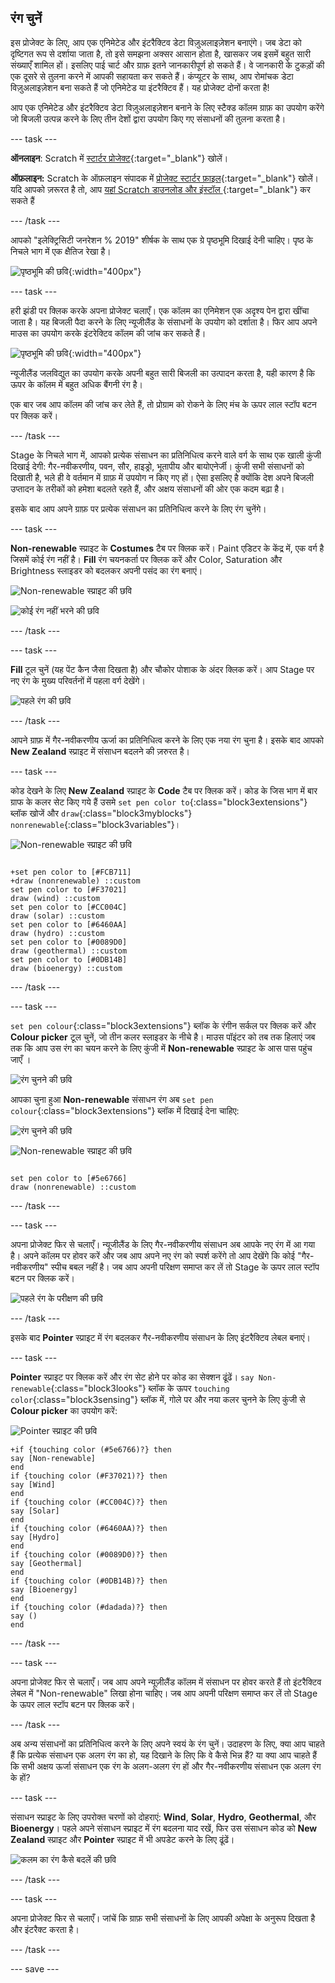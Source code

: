 ## रंग चुनें

इस प्रोजेक्ट के लिए, आप एक एनिमेटेड और इंटरैक्टिव डेटा विज़ुअलाइज़ेशन बनाएंगे। जब डेटा को दृष्टिगत रूप से दर्शाया जाता है, तो इसे समझना अक्सर आसान होता है, खासकर जब इसमें बहुत सारी संख्याएँ शामिल हों। इसलिए पाई चार्ट और ग्राफ़ इतने जानकारीपूर्ण हो सकते हैं। वे जानकारी के टुकड़ों की एक दूसरे से तुलना करने में आपकी सहायता कर सकते हैं। कंप्यूटर के साथ, आप रोमांचक डेटा विज़ुअलाइज़ेशन बना सकते हैं जो एनिमेटेड या इंटरैक्टिव हैं। यह प्रोजेक्ट दोनों करता है!

आप एक एनिमेटेड और इंटरैक्टिव डेटा विज़ुअलाइज़ेशन बनाने के लिए स्टैक्ड कॉलम ग्राफ़ का उपयोग करेंगे जो बिजली उत्पन्न करने के लिए तीन देशों द्वारा उपयोग किए गए संसाधनों की तुलना करता है।

--- task ---

**ऑनलाइन**: Scratch में [स्टार्टर प्रोजेक्ट](http://rpf.io/electricity-generation-on){:target="_blank"} खोलें।

**ऑफ़लाइन:** Scratch के ऑफ़लाइन संपादक में [प्रोजेक्ट स्टार्टर फ़ाइल](http://rpf.io/p/hi-IN/electricity-generation-go){:target="_blank"} खोलें। यदि आपको ज़रूरत है तो, आप [यहां Scratch डाउनलोड और इंस्टॉल ](https://scratch.mit.edu/download){:target="_blank"} कर सकते हैं

--- /task ---

आपको "इलेक्ट्रिसिटी जनरेशन % 2019" शीर्षक के साथ एक ग्रे पृष्ठभूमि दिखाई देनी चाहिए। पृष्ठ के निचले भाग में एक क्षैतिज रेखा है।

![पृष्ठभूमि की छवि](images/electricity-starter.png){:width="400px"}

--- task ---

हरी झंडी पर क्लिक करके अपना प्रोजेक्ट चलाएँ। एक कॉलम का एनिमेशन एक अदृश्य पेन द्वारा खींचा जाता है। यह बिजली पैदा करने के लिए न्यूजीलैंड के संसाधनों के उपयोग को दर्शाता है। फिर आप अपने माउस का उपयोग करके इंटरेक्टिव कॉलम की जांच कर सकते हैं।

![पृष्ठभूमि की छवि](images/electricity-starter-green-flag.png){:width="400px"}

न्यूजीलैंड जलविद्युत का उपयोग करके अपनी बहुत सारी बिजली का उत्पादन करता है, यही कारण है कि ऊपर के कॉलम में बहुत अधिक बैंगनी रंग है।

एक बार जब आप कॉलम की जांच कर लेते हैं, तो प्रोग्राम को रोकने के लिए मंच के ऊपर लाल स्टॉप बटन पर क्लिक करें।

--- /task ---

Stage के निचले भाग में, आपको प्रत्येक संसाधन का प्रतिनिधित्व करने वाले वर्ग के साथ एक खाली कुंजी दिखाई देगी: गैर-नवीकरणीय, पवन, सौर, हाइड्रो, भूतापीय और बायोएनेर्जी। कुंजी सभी संसाधनों को दिखाती है, भले ही वे वर्तमान में ग्राफ़ में उपयोग न किए गए हों। ऐसा इसलिए है क्योंकि देश अपने बिजली उप्तादन के तरीकों को हमेशा बदलते रहते हैं, और अक्षय संसाधनों की ओर एक कदम बढ़ा है।

इसके बाद आप अपने ग्राफ़ पर प्रत्येक संसाधन का प्रतिनिधित्व करने के लिए रंग चुनेंगे।

--- task ---

**Non-renewable** स्प्राइट के **Costumes** टैब पर क्लिक करें। Paint एडिटर के केंद्र में, एक वर्ग है जिसमें कोई रंग नहीं है। **Fill** रंग चयनकर्ता पर क्लिक करें और Color, Saturation और Brightness स्लाइडर को बदलकर अपनी पसंद का रंग बनाएं।

![Non-renewable स्प्राइट की छवि](images/non-renewable-sprite.png)

![कोई रंग नहीं भरने की छवि](images/no-fill-colour.png)

--- /task ---

--- task ---

**Fill** टूल चुनें (यह पेंट कैन जैसा दिखता है) और चौकोर पोशाक के अंदर क्लिक करें। आप Stage पर नए रंग के मुख्य परिवर्तनों में पहला वर्ग देखेंगे।

![पहले रंग की छवि](images/first-colour.png)

--- /task ---

आपने ग्राफ़ में गैर-नवीकरणीय ऊर्जा का प्रतिनिधित्व करने के लिए एक नया रंग चुना है। इसके बाद आपको **New Zealand** स्प्राइट में संसाधन बदलने की ज़रुरत है।

--- task ---

कोड देखने के लिए **New Zealand** स्प्राइट के **Code** टैब पर क्लिक करें। कोड के जिस भाग में बार ग्राफ के कलर सेट किए गये हैं उसमे `set pen color to`{:class="block3extensions"} ब्लॉक खोजें और `draw`{:class="block3myblocks"} `nonrenewable`{:class="block3variables"}।

![Non-renewable स्प्राइट की छवि](images/new-zealand-sprite.png)

```blocks3

+set pen color to [#FCB711]
+draw (nonrenewable) ::custom
set pen color to [#F37021]
draw (wind) ::custom
set pen color to [#CC004C]
draw (solar) ::custom
set pen color to [#6460AA]
draw (hydro) ::custom
set pen color to [#0089D0]
draw (geothermal) ::custom
set pen color to [#0DB14B]
draw (bioenergy) ::custom

```

--- /task ---

--- task ---

`set pen colour`{:class="block3extensions"} ब्लॉक के रंगीन सर्कल पर क्लिक करें और **Colour picker** टूल चुनें, जो तीन कलर स्लाइडर के नीचे है। माउस पॉइंटर को तब तक हिलाएं जब तक कि आप उस रंग का चयन करने के लिए कुंजी में **Non-renewable** स्प्राइट के आस पास पहुंच जाएँ ।

![रंग चुनने की छवि](images/colour-picker.png)

आपका चुना हुआ **Non-renewable** संसाधन रंग अब `set pen colour`{:class="block3extensions"} ब्लॉक में दिखाई देना चाहिए:

![रंग चुनने की छवि](images/selecting-colour.png)

![Non-renewable स्प्राइट की छवि](images/new-zealand-sprite.png)

```blocks3

set pen color to [#5e6766]
draw (nonrenewable) ::custom
```

--- /task ---

--- task ---

अपना प्रोजेक्ट फिर से चलाएँ। न्यूजीलैंड के लिए गैर-नवीकरणीय संसाधन अब आपके नए रंग में आ गया है। अपने कॉलम पर होवर करें और जब आप अपने नए रंग को स्पर्श करेंगे तो आप देखेंगे कि कोई "गैर-नवीकरणीय" स्पीच बबल नहीं है। जब आप अपनी परिक्षण समाप्त कर लें तो Stage के ऊपर लाल स्टॉप बटन पर क्लिक करें।

![पहले रंग के परीक्षण की छवि](images/test-first-colour.png)

--- /task ---

इसके बाद **Pointer** स्प्राइट में रंग बदलकर गैर-नवीकरणीय संसाधन के लिए इंटरैक्टिव लेबल बनाएं।

--- task ---

**Pointer** स्प्राइट पर क्लिक करें और रंग सेट होने पर कोड का सेक्शन ढूंढें। `say Non-renewable`{:class="block3looks"} ब्लॉक के ऊपर `touching color`{:class="block3sensing"} ब्लॉक में, गोले पर और नया कलर चुनने के लिए कुंजी से **Colour picker** का उपयोग करें:

![Pointer स्प्राइट की छवि](images/pointer-sprite.png)


```blocks3
+if {touching color (#5e6766)?} then
say [Non-renewable]
end
if {touching color (#F37021)?} then
say [Wind]
end
if {touching color (#CC004C)?} then
say [Solar]
end
if {touching color (#6460AA)?} then
say [Hydro]
end
if {touching color (#0089D0)?} then
say [Geothermal]
end
if {touching color (#0DB14B)?} then
say [Bioenergy]
end
if {touching color (#dadada)?} then
say ()
end

```


--- /task ---

--- task ---

अपना प्रोजेक्ट फिर से चलाएँ। जब आप अपने न्यूज़ीलैंड कॉलम में संसाधन पर होवर करते हैं तो इंटरैक्टिव लेबल में "Non-renewable" लिखा होना चाहिए। जब आप अपनी परिक्षण समाप्त कर लें तो Stage के ऊपर लाल स्टॉप बटन पर क्लिक करें।

--- /task ---

अब अन्य संसाधनों का प्रतिनिधित्व करने के लिए अपने स्वयं के रंग चुनें। उदाहरण के लिए, क्या आप चाहते हैं कि प्रत्येक संसाधन एक अलग रंग का हो, यह दिखाने के लिए कि वे कैसे भिन्न हैं? या क्या आप चाहते हैं कि सभी अक्षय ऊर्जा संसाधन एक रंग के अलग-अलग रंग हों और गैर-नवीकरणीय संसाधन एक अलग रंग के हों?

--- task ---

संसाधन स्प्राइट के लिए उपरोक्त चरणों को दोहराएं: **Wind**, **Solar**, **Hydro**, **Geothermal**, और **Bioenergy**। पहले अपने संसाधन स्प्राइट में रंग बदलना याद रखें, फिर उस संसाधन कोड को **New Zealand** स्प्राइट और **Pointer** स्प्राइट में भी अपडेट करने के लिए ढूंढें।

![कलम का रंग कैसे बदलें की छवि](images/new-colours-chart.png)


--- /task ---

--- task ---

अपना प्रोजेक्ट फिर से चलाएँ। जांचें कि ग्राफ़ सभी संसाधनों के लिए आपकी अपेक्षा के अनुरूप दिखता है और इंटरैक्ट करता है।

--- /task ---

--- save ---
